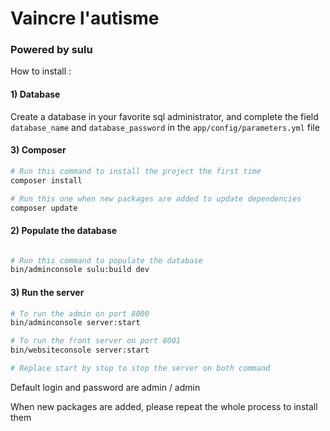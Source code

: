 # Vaincre l'autisme
### Powered by sulu

How to install :

#### 1) Database

Create a database in your favorite sql administrator, and complete the field `database_name` and `database_password` in the `app/config/parameters.yml` file

#### 3) Composer

```bash
# Run this command to install the project the first time
composer install

# Run this one when new packages are added to update dependencies
composer update

```

#### 2) Populate the database

```bash

# Run this command to populate the database
bin/adminconsole sulu:build dev

```

#### 3) Run the server

```bash
# To run the admin on port 8000
bin/adminconsole server:start

# To run the front server on port 8001
bin/websiteconsole server:start

# Replace start by stop to stop the server on both command

```

Default login and password are admin / admin

When new packages are added, please repeat the whole process to install them